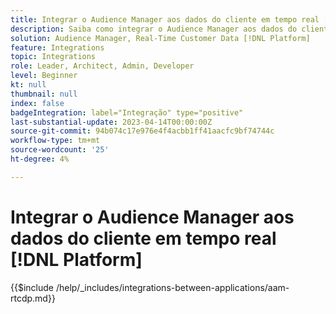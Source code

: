 ```yaml
---
title: Integrar o Audience Manager aos dados do cliente em tempo real [!DNL Platform]
description: Saiba como integrar o Audience Manager aos dados do cliente em tempo real [!DNL Platform].
solution: Audience Manager, Real-Time Customer Data [!DNL Platform]
feature: Integrations
topic: Integrations
role: Leader, Architect, Admin, Developer
level: Beginner
kt: null
thumbnail: null
index: false
badgeIntegration: label="Integração" type="positive"
last-substantial-update: 2023-04-14T00:00:00Z
source-git-commit: 94b074c17e976e4f4acbb1ff41aacfc9bf74744c
workflow-type: tm+mt
source-wordcount: '25'
ht-degree: 4%

---
```



# Integrar o Audience Manager aos dados do cliente em tempo real [!DNL Platform]

{{$include /help/_includes/integrations-between-applications/aam-rtcdp.md}}

